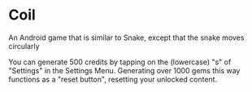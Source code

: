 # Coil
An Android game that is similar to Snake, except that the snake moves circularly

You can generate 500 credits by tapping on the (lowercase) "s" of "Settings" in the Settings Menu. 
Generating over 1000 gems this way functions as a "reset button", resetting your unlocked content.
